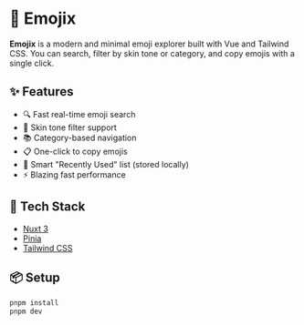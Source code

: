 # 🧿 Emojix

**Emojix** is a modern and minimal emoji explorer built with Vue and Tailwind CSS.
You can search, filter by skin tone or category, and copy emojis with a single click.

## ✨ Features

- 🔍 Fast real-time emoji search
- 🎨 Skin tone filter support
- 📚 Category-based navigation
- 📋 One-click to copy emojis
- 🧠 Smart "Recently Used" list (stored locally)
- ⚡ Blazing fast performance

## 🚀 Tech Stack

- [Nuxt 3](https://nuxt.com)
- [Pinia](https://pinia.vuejs.org)
- [Tailwind CSS](https://tailwindcss.com)

## 📦 Setup

```bash
pnpm install
pnpm dev
